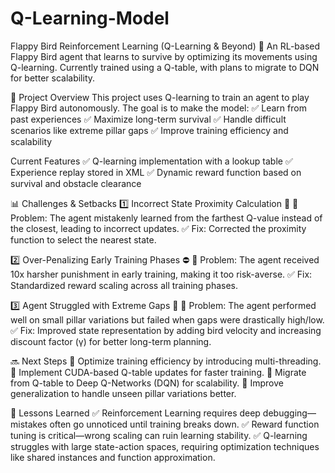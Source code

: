 # Q-Learning-Model
Flappy Bird Reinforcement Learning (Q-Learning & Beyond)
🚀 An RL-based Flappy Bird agent that learns to survive by optimizing its movements using Q-learning.
Currently trained using a Q-table, with plans to migrate to DQN for better scalability.

📌 Project Overview
This project uses Q-learning to train an agent to play Flappy Bird autonomously.
The goal is to make the model:
✅ Learn from past experiences
✅ Maximize long-term survival
✅ Handle difficult scenarios like extreme pillar gaps
✅ Improve training efficiency and scalability

Current Features
✅ Q-learning implementation with a lookup table
✅ Experience replay stored in XML
✅ Dynamic reward function based on survival and obstacle clearance

📊 Challenges & Setbacks
1️⃣ Incorrect State Proximity Calculation 🧩
🔴 Problem: The agent mistakenly learned from the farthest Q-value instead of the closest, leading to incorrect updates.
✅ Fix: Corrected the proximity function to select the nearest state.

2️⃣ Over-Penalizing Early Training Phases ⛔
🔴 Problem: The agent received 10x harsher punishment in early training, making it too risk-averse.
✅ Fix: Standardized reward scaling across all training phases.

3️⃣ Agent Struggled with Extreme Gaps 🎯
🔴 Problem: The agent performed well on small pillar variations but failed when gaps were drastically high/low.
✅ Fix: Improved state representation by adding bird velocity and increasing discount factor (γ) for better long-term planning.

🔜 Next Steps
🔹 Optimize training efficiency by introducing multi-threading.
🔹 Implement CUDA-based Q-table updates for faster training.
🔹 Migrate from Q-table to Deep Q-Networks (DQN) for scalability.
🔹 Improve generalization to handle unseen pillar variations better.

📝 Lessons Learned
✅ Reinforcement Learning requires deep debugging—mistakes often go unnoticed until training breaks down.
✅ Reward function tuning is critical—wrong scaling can ruin learning stability.
✅ Q-learning struggles with large state-action spaces, requiring optimization techniques like shared instances and function approximation.